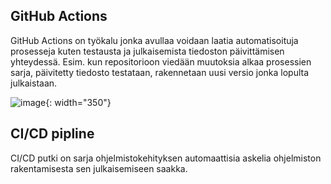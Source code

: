 
## GitHub Actions
GitHub Actions on työkalu jonka avullaa voidaan laatia automatisoituja prosesseja kuten testausta ja julkaisemista tiedoston päivittämisen yhteydessä. Esim. kun repositorioon viedään muutoksia alkaa prosessien sarja, päivitetty tiedosto testataan, rakennetaan uusi versio jonka lopulta julkaistaan. 


![image](/pilviTechTehtavat/tehtavat/assets/cIcD.jpg){: width="350"}


## CI/CD pipline
CI/CD putki on sarja ohjelmistokehityksen automaattisia askelia ohjelmiston rakentamisesta sen julkaisemiseen saakka.  
